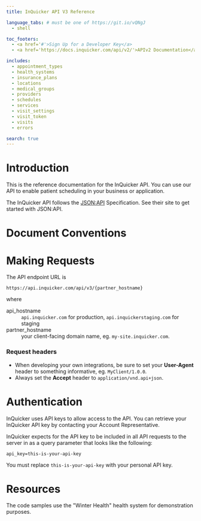 ```yaml
---
title: InQuicker API V3 Reference

language_tabs: # must be one of https://git.io/vQNgJ
  - shell

toc_footers:
  - <a href='#'>Sign Up for a Developer Key</a>
  - <a href='https://docs.inquicker.com/api/v2/'>APIv2 Documentation</a>

includes:
  - appointment_types
  - health_systems
  - insurance_plans
  - locations
  - medical_groups
  - providers
  - schedules
  - services
  - visit_settings
  - visit_token
  - visits
  - errors

search: true
---
```


# Introduction

This is the reference documentation for the InQuicker API. You can use our API to enable patient scheduling in your business or application.

The InQuicker API follows the [JSON:API](https://jsonapi.org/) Specification. See their site to get started with JSON:API.

# Document Conventions

# Making Requests

The API endpoint URL is

`https://api.inquicker.com/api/v3/{partner_hostname}`

where

<dl>
  <dt>api_hostname</dt>
  <dd><code>api.inquicker.com</code> for production, <code>api.inquickerstaging.com</code> for staging</dd>

  <dt>partner_hostname</dt>
  <dd>your client-facing domain name, eg. <code>my-site.inquicker.com</code>.</dd>
</dl>

### Request headers

* When developing your own integrations, be sure to set your **User-Agent** header to something informative, eg. `MyClient/1.0.0`.
* Always set the **Accept** header to `application/vnd.api+json`.

# Authentication

InQuicker uses API keys to allow access to the API. You can retrieve your InQuicker API key by contacting your Account Representative.

InQuicker expects for the API key to be included in all API requests to the server in as a query parameter that looks like the following:

`api_key=this-is-your-api-key`

<aside class="notice">
You must replace <code>this-is-your-api-key</code> with your personal API key.
</aside>

# Resources

The code samples use the "Winter Health" health system for demonstration purposes.

